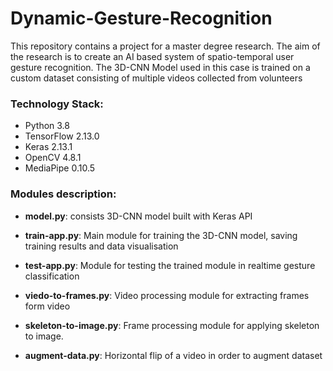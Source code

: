 # Dynamic-Gesture-Recognition
This repository contains a project for a master degree research.
The aim of the research is to create an AI based system of spatio-temporal user gesture recognition.
The 3D-CNN Model used in this case is trained on a custom dataset consisting of multiple videos collected from volunteers

### Technology Stack:
- Python 3.8
- TensorFlow 2.13.0
- Keras 2.13.1
- OpenCV 4.8.1
- MediaPipe 0.10.5


### Modules description:
- **model.py**: consists 3D-CNN model built with Keras API

- **train-app.py**: Main module for training the 3D-CNN model, saving training results and data visualisation

- **test-app.py**: Module for testing the trained module in realtime gesture classification

- **viedo-to-frames.py**: Video processing module for extracting frames form video 

- **skeleton-to-image.py**: Frame processing module for applying skeleton to image.

- **augment-data.py**: Horizontal flip of a video in order to augment dataset
